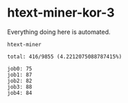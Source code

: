 # htext-miner-kor-3

Everything doing here is automated.

```
htext-miner

total: 416/9855 (4.2212075088787415%)

job0: 75
job1: 87
job2: 82
job3: 88
job4: 84
```
